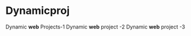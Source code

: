 # Dynamicproj
Dynamic <b>web</b> Projects-1
Dynamic <b>web</b> project -2
Dynamic <b>web</b> project -3

